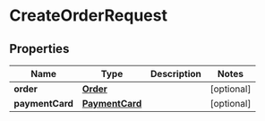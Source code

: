 
# CreateOrderRequest

## Properties
Name | Type | Description | Notes
------------ | ------------- | ------------- | -------------
**order** | [**Order**](Order.md) |  |  [optional]
**paymentCard** | [**PaymentCard**](PaymentCard.md) |  |  [optional]



